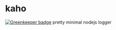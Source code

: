 # kaho

[![Greenkeeper badge](https://badges.greenkeeper.io/agauniyal/kaho.svg)](https://greenkeeper.io/)
pretty minimal nodejs logger
